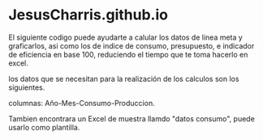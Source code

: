 # JesusCharris.github.io

El siguiente codigo puede ayudarte a calular los datos de linea meta y graficarlos, asi como los de indice de consumo, presupuesto, e indicador de eficiencia en base 100, reduciendo el tiempo que te toma hacerlo en excel.

los datos que se necesitan para la realización de  los calculos son los siguientes.

columnas:
Año-Mes-Consumo-Produccion.

Tambien encontrara un Excel de muestra llamdo "datos consumo", puede usarlo como plantilla.
